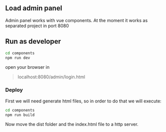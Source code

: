 ## Load admin panel ##

Admin panel works with vue components. At the moment it works as separated project in port 8080

## Run as developer ##

``` bash
cd components
npm run dev
```

open your browser in
> localhost:8080/admin/login.html

### Deploy ###

First we will need generate html files, so in order to do that we will execute:

``` bash
cd components
npm run build
```

Now move the dist folder and the index.html file to a http server.